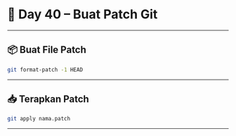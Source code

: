 # 📘 Day 40 – Buat Patch Git

---

## 📦 Buat File Patch

```bash
git format-patch -1 HEAD
```

---

## 📥 Terapkan Patch

```bash
git apply nama.patch
```

---
